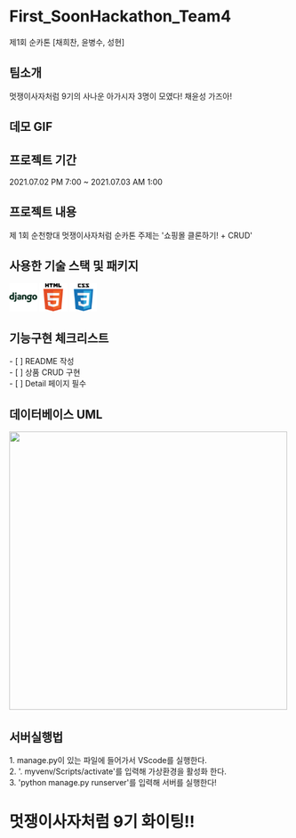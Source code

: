 # First_SoonHackathon_Team4
제1회 순카톤 [채희찬, 윤병수, 성현]

<h2>팀소개</h2>
멋쟁이사자처럼 9기의 사나운 아가시자 3명이 모였다! 채윤성 가즈아!

<h2>데모 GIF</h2>

<h2>프로젝트 기간</h2>
2021.07.02 PM 7:00 ~ 2021.07.03 AM 1:00

<h2>프로젝트 내용</h2>
제 1회 순천향대 멋쟁이사자처럼 순카톤
주제는 '쇼핑몰 클론하기! + CRUD'

<h2>사용한 기술 스택 및 패키지</h2>
<code><img height="50" src="https://raw.githubusercontent.com/github/explore/80688e429a7d4ef2fca1e82350fe8e3517d3494d/topics/django/django.png"></code>
<code><img height="50" src="https://raw.githubusercontent.com/github/explore/80688e429a7d4ef2fca1e82350fe8e3517d3494d/topics/html/html.png"></code>
<code><img height="50" src="https://raw.githubusercontent.com/github/explore/80688e429a7d4ef2fca1e82350fe8e3517d3494d/topics/css/css.png"></code>

<h2>기능구현 체크리스트</h2>
- [  ] README 작성 <br>
- [  ] 상품 CRUD 구현 <br>
- [  ] Detail 페이지 필수 <br>

<h2>데이터베이스 UML</h2>
<img src="https://user-images.githubusercontent.com/73010472/124298739-9453da00-db97-11eb-9cb4-178017b8f24d.PNG"  width="500" height="500">

<h2>서버실행법</h2>
1. manage.py이 있는 파일에 들어가서 VScode를 실행한다. <br>
2. '. myvenv/Scripts/activate'를 입력해 가상환경을 활성화 한다. <br>
3. 'python manage.py runserver'를 입력해 서버를 실행한다!

<h1>멋쟁이사자처럼 9기 화이팅!!</h1>
